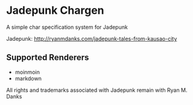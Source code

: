 # Jadepunk Chargen
A simple char specification system for Jadepunk

Jadepunk: http://ryanmdanks.com/jadepunk-tales-from-kausao-city

## Supported Renderers
* moinmoin
* markdown

All rights and trademarks associated with Jadepunk remain with Ryan M. Danks
